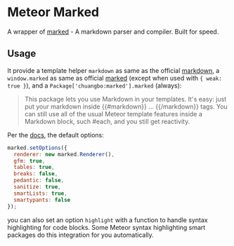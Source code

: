 # Meteor Marked

A wrapper of [marked](https://github.com/chjj/marked) - 
A markdown parser and compiler. Built for speed.

## Usage

It provide a template helper `markdown` as same as the official [markdown](http://docs.meteor.com/#/basic/markdown), a `window.marked` as same as official [marked](https://github.com/chjj/marked) (except when
used with `{ weak: true }`), and a `Package['chuangbo:marked'].marked` (always):

> This package lets you use Markdown in your templates. It's easy: just put your markdown inside {{#markdown}} ... {{/markdown}} tags. You can still use all of the usual Meteor template features inside a Markdown block, such #each, and you still get reactivity.

Per the [docs](https://github.com/chjj/marked), the default options:

```js
marked.setOptions({
  renderer: new marked.Renderer(),
  gfm: true,
  tables: true,
  breaks: false,
  pedantic: false,
  sanitize: true,
  smartLists: true,
  smartypants: false
});
```

you can also set an option `highlight` with a function to handle syntax highlighting for code blocks.
Some Meteor syntax highlighting smart packages do this integration for you automatically.